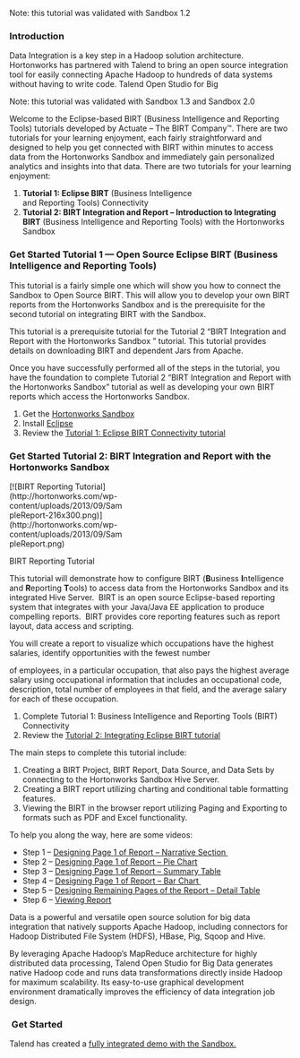 Note: this tutorial was validated with Sandbox 1.2

### Introduction

Data Integration is a key step in a Hadoop solution architecture. Hortonworks has partnered with Talend to bring an open source integration tool for easily connecting Apache Hadoop to hundreds of data systems without having to write code. Talend Open Studio for Big

Note: this tutorial was validated with Sandbox 1.3 and Sandbox 2.0

Welcome to the Eclipse-based BIRT (Business Intelligence and Reporting Tools) tutorials developed by Actuate – The BIRT Company™. There are two tutorials for your learning enjoyment, each fairly straightforward and designed to help you get connected with BIRT within minutes to access data from the Hortonworks Sandbox and immediately gain personalized analytics and insights into that data. There are two tutorials for your learning enjoyment:

1.  **Tutorial 1: Eclipse BIRT** (Business Intelligence and Reporting Tools) Connectivity
2.  **Tutorial 2: BIRT Integration and Report – Introduction to Integrating BIRT** (Business Intelligence and Reporting Tools) with the Hortonworks Sandbox

### Get Started Tutorial 1 — Open Source Eclipse BIRT (Business Intelligence and Reporting Tools)

This tutorial is a fairly simple one which will show you how to connect the Sandbox to Open Source BIRT. This will allow you to develop your own BIRT reports from the Hortonworks Sandbox and is the prerequisite for the second tutorial on integrating BIRT with the Sandbox.

This tutorial is a prerequisite tutorial for the Tutorial 2 “BIRT Integration and Report with the Hortonworks Sandbox ” tutorial. This tutorial provides details on downloading BIRT and dependent Jars from Apache.

Once you have successfully performed all of the steps in the tutorial, you have the foundation to complete Tutorial 2 “BIRT Integration and Report with the Hortonworks Sandbox” tutorial as well as developing your own BIRT reports which access the Hortonworks Sandbox.

1.  Get the [Hortonworks Sandbox](http://hortonworks.com/products/sandbox-instructions/)
2.  Install [Eclipse](http://www.birt-exchange.org/get-birt/)
3.  Review the [Tutorial 1: Eclipse BIRT Connectivity tutoria](http://hortonworks.com/wp-content/uploads/2013/09/BIRT_Connectivity.pdf)[l](http://hortonworks.com/wp-content/uploads/2013/09/BIRT_Connectivity.pdf)

### Get Started Tutorial 2: BIRT Integration and Report with the Hortonworks Sandbox

<div id="attachment_37294" style="width: 204px" class="wp-caption alignright">[![BIRT Reporting Tutorial](http://hortonworks.com/wp-content/uploads/2013/09/SampleReport-216x300.png)](http://hortonworks.com/wp-content/uploads/2013/09/SampleReport.png)

BIRT Reporting Tutorial

</div>

This tutorial will demonstrate how to configure BIRT (**B**usiness **I**ntelligence and **R**eporting **T**ools) to access data from the Hortonworks Sandbox and its integrated Hive Server.  BIRT is an open source Eclipse-based reporting system that integrates with your Java/Java EE application to produce compelling reports.  BIRT provides core reporting features such as report layout, data access and scripting.

You will create a report to visualize which occupations have the highest salaries, identify opportunities with the fewest number

of employees, in a particular occupation, that also pays the highest average salary using occupational information that includes an occupational code, description, total number of employees in that field, and the average salary for each of these occupation.

1.  Complete Tutorial 1: Business Intelligence and Reporting Tools (BIRT) Connectivity
2.  Review the [Tutorial 2: Integrating Eclipse BIRT tutorial](http://hortonworks.com/wp-content/uploads/2013/09/Actuate_OS_BIRT.pdf)

The main steps to complete this tutorial include:

1.  Creating a BIRT Project, BIRT Report, Data Source, and Data Sets by connecting to the Hortonworks Sandbox Hive Server.
2.  Creating a BIRT report utilizing charting and conditional table formatting features.
3.  Viewing the BIRT in the browser report utilizing Paging and Exporting to formats such as PDF and Excel functionality.

To help you along the way, here are some videos:

*   Step 1 – [Designing Page 1 of Report – Narrative Section ](http://www.youtube.com/watch?v=3kqVMQUvT60)
*   Step 2 – [Designing Page 1 of Report – Pie Chart](http://www.youtube.com/watch?v=v3PN_Seyc8U)
*   Step 3 – [Designing Page 1 of Report – Summary Table](http://www.youtube.com/watch?v=JFvXpu6U_Ss)
*   Step 4 – [Designing Page 1 of Report – Bar Chart ](http://www.youtube.com/watch?v=qVED9gKJN8A)
*   Step 5 – [Designing Remaining Pages of the Report – Detail Table](http://www.youtube.com/watch?v=spSK740T1yU)
*   Step 6 – [Viewing Report](http://www.youtube.com/watch?v=8X5ceziDOG0)


Data is a powerful and versatile open source solution for big data integration that natively supports Apache Hadoop, including connectors for Hadoop Distributed File System (HDFS), HBase, Pig, Sqoop and Hive.

By leveraging Apache Hadoop’s MapReduce architecture for highly distributed data processing, Talend Open Studio for Big Data generates native Hadoop code and runs data transformations directly inside Hadoop for maximum scalability. Its easy-to-use graphical development environment dramatically improves the efficiency of data integration job design.

###  Get Started

Talend has created a [fully integrated demo with the Sandbox.](https://info.talend.com/prodevaltpbdsandboxhortonworks.html "Talend - Hortonworks Sandbox Integrated Demo")
